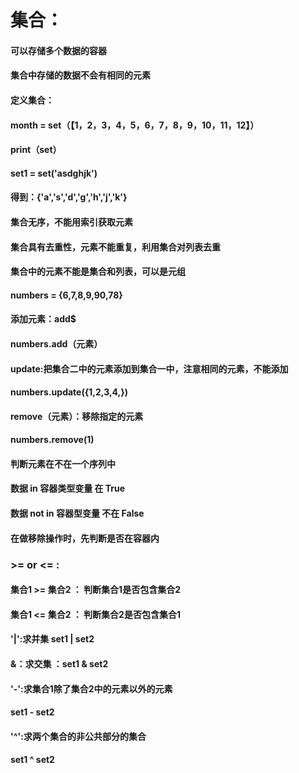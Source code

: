 # 集合：

#### 可以存储多个数据的容器

#### 集合中存储的数据不会有相同的元素

#### 定义集合：

#### month = set（【1，2，3，4，5，6，7，8，9，10，11，12】）

#### print（set）

#### set1 = set('asdghjk')

#### 得到：{'a','s','d','g','h','j','k'}

#### 集合无序，不能用索引获取元素

#### 集合具有去重性，元素不能重复，利用集合对列表去重

#### 集合中的元素不能是集合和列表，可以是元组

#### numbers = {6,7,8,9,90,78}

#### 添加元素：add$

#### numbers.add（元素）

#### update:把集合二中的元素添加到集合一中，注意相同的元素，不能添加

#### numbers.update({1,2,3,4,})

#### remove（元素）：移除指定的元素

#### numbers.remove(1)

#### 判断元素在不在一个序列中

#### 数据     in  容器类型变量    在  True

#### 数据     not   in   容器型变量   不在    False

#### 在做移除操作时，先判断是否在容器内

### >=   or   <=  :

#### 集合1 >= 集合2 ： 判断集合1是否包含集合2 

#### 集合1 <= 集合2 ： 判断集合2是否包含集合1

#### '|':求并集 set1  |  set2

#### &：求交集 ：set1 & set2

#### '-':求集合1除了集合2中的元素以外的元素

#### set1 -   set2

#### '^':求两个集合的非公共部分的集合

####     set1    ^    set2











